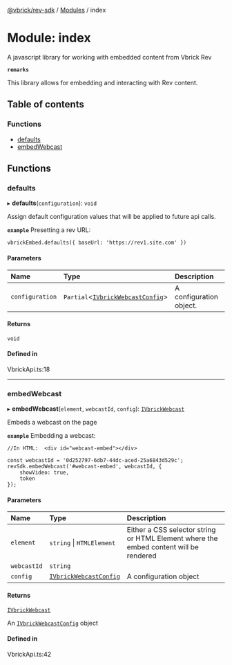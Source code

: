 [@vbrick/rev-sdk](../README.md) / [Modules](../modules.md) / index

# Module: index

A javascript library for working with embedded content from Vbrick Rev

**`remarks`**

This library allows for embedding and interacting with Rev content.

## Table of contents

### Functions

- [defaults](index.md#defaults)
- [embedWebcast](index.md#embedwebcast)

## Functions

### defaults

▸ **defaults**(`configuration`): `void`

Assign default configuration values that will be applied to future api calls.

**`example`**
Presetting a rev URL:
```
vbrickEmbed.defaults({ baseUrl: 'https://rev1.site.com' })
```

#### Parameters

| Name | Type | Description |
| :------ | :------ | :------ |
| `configuration` | `Partial`<[`IVbrickWebcastConfig`](../interfaces/IVbrickApi.IVbrickWebcastConfig.md)\> | A configuration object. |

#### Returns

`void`

#### Defined in

VbrickApi.ts:18

___

### embedWebcast

▸ **embedWebcast**(`element`, `webcastId`, `config`): [`IVbrickWebcast`](../interfaces/IVbrickApi.IVbrickWebcast.md)

Embeds a webcast on the page

**`example`**
Embedding a webcast:
```
//In HTML:  <div id="webcast-embed"></div>

const webcastId = '0d252797-6db7-44dc-aced-25a6843d529c';
revSdk.embedWebcast('#webcast-embed', webcastId, {
    showVideo: true,
    token
});
```

#### Parameters

| Name | Type | Description |
| :------ | :------ | :------ |
| `element` | `string` \| `HTMLElement` | Either a CSS selector string or HTML Element where the embed content will be rendered |
| `webcastId` | `string` |  |
| `config` | [`IVbrickWebcastConfig`](../interfaces/IVbrickApi.IVbrickWebcastConfig.md) | A configuration object |

#### Returns

[`IVbrickWebcast`](../interfaces/IVbrickApi.IVbrickWebcast.md)

An [`IVbrickWebcastConfig`](../interfaces/IVbrickApi.IVbrickWebcastConfig.md) object

#### Defined in

VbrickApi.ts:42
